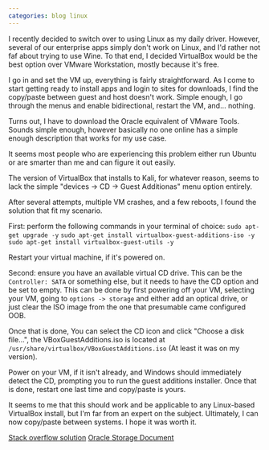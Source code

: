```yaml
---
categories: blog linux
---
```

<p>I recently decided to switch over to using Linux as my daily driver. However, several of our enterprise apps simply don't work on Linux, and I'd rather not faf about trying to use Wine. To that end, I decided VirtualBox would be the best option over VMware Workstation, mostly because it's free.

I go in and set the VM up, everything is fairly straightforward. As I come to start getting ready to install apps and login to sites for downloads, I find the copy/paste between guest and host doesn't work. Simple enough, I go through the menus and enable bidirectional, restart the VM, and... nothing.

Turns out, I have to download the Oracle equivalent of VMware Tools. Sounds simple enough, however basically no one online has a simple enough description that works for my use case.

It seems most people who are experiencing this problem either run Ubuntu or are smarter than me and can figure it out easily.

The version of VirtualBox that installs to Kali, for whatever reason, seems to lack the simple "devices -> CD -> Guest Additionas" menu option entirely.

After several attempts, multiple VM crashes, and a few reboots, I found the solution that fit my scenario.

First: perform the following commands in your terminal of choice:
`sudo apt-get upgrade -y`
`sudo apt-get install virtualbox-guest-additions-iso -y`
`sudo apt-get install virtualbox-guest-utils -y`

Restart your virtual machine, if it's powered on.

Second: ensure you have an available virtual CD drive. This can be the `Controller: SATA` or something else, but it needs to have the CD option and be set to empty.
This can be done by first powering off your VM, selecting your VM, going to `options -> storage` and either add an optical drive, or just clear the ISO image from the one that presumable came configured OOB.

Once that is done, You can select the CD icon and click "Choose a disk file...", the VBoxGuestAdditions.iso is located at `/usr/share/virtualbox/VBoxGuestAdditions.iso` (At least it was on my version).

Power on your VM, if it isn't already, and Windows should immediately detect the CD, prompting you to run the guest additions installer. Once that is done, restart one last time and copy/paste is yours.

It seems to me that this should work and be applicable to any Linux-based VirtualBox install, but I'm far from an expert on the subject.
Ultimately, I can now copy/paste between systems. I hope it was worth it.

<a href src='https://askubuntu.com/a/681829'>Stack overflow solution</a>
<a href src='https://docs.oracle.com/en/virtualization/virtualbox/6.0/user/settings-storage.html'>Oracle Storage Document</a>
</p>

